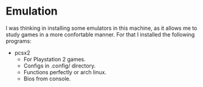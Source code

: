 # Emulation
I was thinking in installing some emulators in this machine, as it allows me to study games in a more confortable manner. For that I installed the following programs:

- pcsx2 
    - For Playstation 2 games. 
    - Configs in .config/ directory.
    - Functions perfectly or arch linux.
    - Bios from console.

